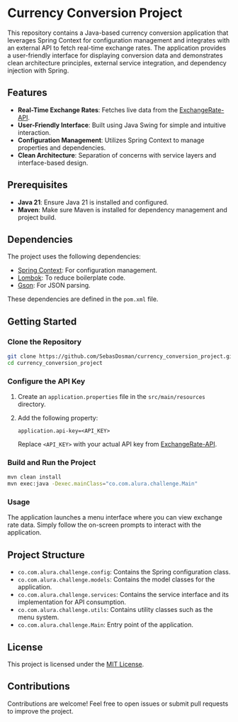 # Currency Conversion Project

This repository contains a Java-based currency conversion application that leverages Spring Context for configuration management and integrates with an external API to fetch real-time exchange rates. The application provides a user-friendly interface for displaying conversion data and demonstrates clean architecture principles, external service integration, and dependency injection with Spring.

## Features

- **Real-Time Exchange Rates**: Fetches live data from the [ExchangeRate-API](https://www.exchangerate-api.com/).
- **User-Friendly Interface**: Built using Java Swing for simple and intuitive interaction.
- **Configuration Management**: Utilizes Spring Context to manage properties and dependencies.
- **Clean Architecture**: Separation of concerns with service layers and interface-based design.

## Prerequisites

- **Java 21**: Ensure Java 21 is installed and configured.
- **Maven**: Make sure Maven is installed for dependency management and project build.

## Dependencies

The project uses the following dependencies:

- [Spring Context](https://spring.io/): For configuration management.
- [Lombok](https://projectlombok.org/): To reduce boilerplate code.
- [Gson](https://github.com/google/gson): For JSON parsing.

These dependencies are defined in the `pom.xml` file.

## Getting Started

### Clone the Repository

```bash
git clone https://github.com/SebasDosman/currency_conversion_project.git
cd currency_conversion_project
```

### Configure the API Key

1. Create an `application.properties` file in the `src/main/resources` directory.
2. Add the following property:

   ```properties
   application.api-key=<API_KEY>
   ```

   Replace `<API_KEY>` with your actual API key from [ExchangeRate-API](https://www.exchangerate-api.com/).

### Build and Run the Project

```bash
mvn clean install
mvn exec:java -Dexec.mainClass="co.com.alura.challenge.Main"
```

### Usage

The application launches a menu interface where you can view exchange rate data. Simply follow the on-screen prompts to interact with the application.

## Project Structure

- `co.com.alura.challenge.config`: Contains the Spring configuration class.
- `co.com.alura.challenge.models`: Contains the model classes for the application.
- `co.com.alura.challenge.services`: Contains the service interface and its implementation for API consumption.
- `co.com.alura.challenge.utils`: Contains utility classes such as the menu system.
- `co.com.alura.challenge.Main`: Entry point of the application.

## License

This project is licensed under the [MIT License](LICENSE).

## Contributions

Contributions are welcome! Feel free to open issues or submit pull requests to improve the project.
